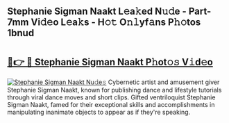 ## Stephanie Sigman Naakt L𝚎a𝚔ed N𝚞𝚍e - Part-7mm Vi𝚍𝚎o L𝚎a𝚔s - H𝚘𝚝 O𝚗𝚕yf𝚊ns P𝚑𝚘tos 1bnud

# <h2><a href="http://kfasyp.oniu.top/?m=Stephanie+Sigman+Naakt">🔗👉 🔴 Stephanie Sigman Naakt P𝚑ot𝚘𝚜 V𝚒d𝚎o</a></h2>

[![Stephanie Sigman Naakt Nu𝚍e𝚜](https://i.imgur.com/0qMVB7G.gif)](http://kfasyp.oniu.top/?m=Stephanie+Sigman+Naakt)
Cybernetic artist and amusement giver Stephanie Sigman Naakt, known for publishing dance and lifestyle tutorials through viral dance moves and short clips. Gifted ventriloquist Stephanie Sigman Naakt, famed for their exceptional skills and accomplishments in manipulating inanimate objects to appear as if they're speaking.  
